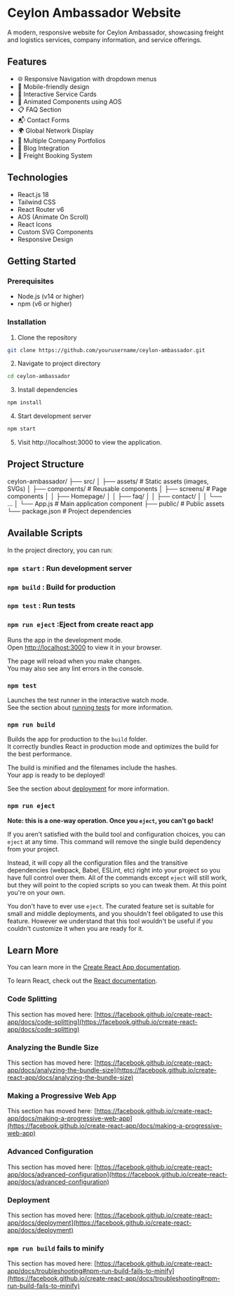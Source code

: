 # Ceylon Ambassador Website

A modern, responsive website for Ceylon Ambassador, showcasing freight and logistics services, company information, and service offerings.

## Features

- 🌐 Responsive Navigation with dropdown menus
- 📱 Mobile-friendly design
- 🎯 Interactive Service Cards
- 🔄 Animated Components using AOS
- 📋 FAQ Section
- 📬 Contact Forms
- 🌍 Global Network Display
- 🏢 Multiple Company Portfolios
- 📰 Blog Integration
- 🛫 Freight Booking System

## Technologies

- React.js 18
- Tailwind CSS
- React Router v6
- AOS (Animate On Scroll)
- React Icons
- Custom SVG Components
- Responsive Design

## Getting Started

### Prerequisites

- Node.js (v14 or higher)
- npm (v6 or higher)

### Installation

1. Clone the repository
```bash
git clone https://github.com/yourusername/ceylon-ambassador.git
```

2. Navigate to project directory

```bash
cd ceylon-ambassador
```

3. Install dependencies

```bash
npm install
```

4. Start development server

```bash
npm start
```

5. Visit http://localhost:3000 to view the application.

## Project Structure
ceylon-ambassador/
├── src/
│   ├── assets/          # Static assets (images, SVGs)
│   ├── components/      # Reusable components
│   ├── screens/         # Page components
│   │   ├── Homepage/
│   │   ├── faq/
│   │   ├── contact/
│   │   └── ...
│   └── App.js          # Main application component
├── public/             # Public assets
└── package.json        # Project dependencies



## Available Scripts

In the project directory, you can run:

### `npm start` : Run development server
### `npm build` : Build for production
### `npm test`  : Run tests 
### `npm run eject` :Eject from create react app

Runs the app in the development mode.\
Open [http://localhost:3000](http://localhost:3000) to view it in your browser.

The page will reload when you make changes.\
You may also see any lint errors in the console.

### `npm test`

Launches the test runner in the interactive watch mode.\
See the section about [running tests](https://facebook.github.io/create-react-app/docs/running-tests) for more information.

### `npm run build`

Builds the app for production to the `build` folder.\
It correctly bundles React in production mode and optimizes the build for the best performance.

The build is minified and the filenames include the hashes.\
Your app is ready to be deployed!

See the section about [deployment](https://facebook.github.io/create-react-app/docs/deployment) for more information.

### `npm run eject`

**Note: this is a one-way operation. Once you `eject`, you can't go back!**

If you aren't satisfied with the build tool and configuration choices, you can `eject` at any time. This command will remove the single build dependency from your project.

Instead, it will copy all the configuration files and the transitive dependencies (webpack, Babel, ESLint, etc) right into your project so you have full control over them. All of the commands except `eject` will still work, but they will point to the copied scripts so you can tweak them. At this point you're on your own.

You don't have to ever use `eject`. The curated feature set is suitable for small and middle deployments, and you shouldn't feel obligated to use this feature. However we understand that this tool wouldn't be useful if you couldn't customize it when you are ready for it.

## Learn More

You can learn more in the [Create React App documentation](https://facebook.github.io/create-react-app/docs/getting-started).

To learn React, check out the [React documentation](https://reactjs.org/).

### Code Splitting

This section has moved here: [https://facebook.github.io/create-react-app/docs/code-splitting](https://facebook.github.io/create-react-app/docs/code-splitting)

### Analyzing the Bundle Size

This section has moved here: [https://facebook.github.io/create-react-app/docs/analyzing-the-bundle-size](https://facebook.github.io/create-react-app/docs/analyzing-the-bundle-size)

### Making a Progressive Web App

This section has moved here: [https://facebook.github.io/create-react-app/docs/making-a-progressive-web-app](https://facebook.github.io/create-react-app/docs/making-a-progressive-web-app)

### Advanced Configuration

This section has moved here: [https://facebook.github.io/create-react-app/docs/advanced-configuration](https://facebook.github.io/create-react-app/docs/advanced-configuration)

### Deployment

This section has moved here: [https://facebook.github.io/create-react-app/docs/deployment](https://facebook.github.io/create-react-app/docs/deployment)

### `npm run build` fails to minify

This section has moved here: [https://facebook.github.io/create-react-app/docs/troubleshooting#npm-run-build-fails-to-minify](https://facebook.github.io/create-react-app/docs/troubleshooting#npm-run-build-fails-to-minify)
